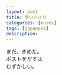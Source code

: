 ```yaml
---
layout: post
title: 早いハイク
categories: [muses]
tags: [japanese]
description: 
---
```


まだ、きめた。  
ポストをだすは  
むずかしい。  